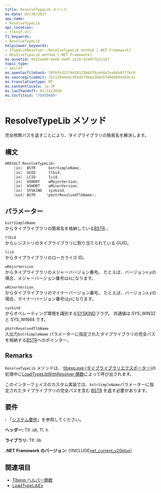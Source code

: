 ```yaml
---
title: ResolveTypeLib メソッド
ms.date: 03/30/2017
api_name:
- ResolveTypeLib
api_location:
- tlbref.dll
f1_keywords:
- ResolveTypeLib
helpviewer_keywords:
- ITypeLibResolver::ResolveTypeLib method [.NET Framework]
- ResolveTypeLib method [.NET Framework]
ms.assetid: 95d2aa0d-8eeb-4a9f-a216-5249f7e2c167
topic_type:
- apiref
ms.openlocfilehash: f0f6fe321f4d38129b6d70ce94a7ea8de8fff6c8
ms.sourcegitcommit: 7e2128d4a4c45b4274bea3b8e5760d4694569ca1
ms.translationtype: MT
ms.contentlocale: ja-JP
ms.lasthandoff: 01/14/2020
ms.locfileid: "75935669"
---
```

# <a name="resolvetypelib-method"></a>ResolveTypeLib メソッド
完全修飾パスを返すことにより、タイプライブラリの簡易名を解決します。  
  
## <a name="syntax"></a>構文  
  
```cpp  
HRESULT ResolveTypeLib(  
    [in]  BSTR      bstrSimpleName,  
    [in]  GUID      tlbid,  
    [in]  LCID      lcid,  
    [in]  USHORT    wMajorVersion,  
    [in]  USHORT    wMinorVersion,  
    [in]  SYSKIND   syskind,  
    [out] BSTR     *pbstrResolvedTlbName);  
```  
  
## <a name="parameters"></a>パラメーター  
 `bstrSimpleName`  
 からタイプライブラリの簡易名を格納している[BSTR](https://docs.microsoft.com/previous-versions/windows/desktop/automat/bstr) 。  
  
 `tlbid`  
 からレジストリのタイプライブラリに割り当てられている GUID。  
  
 `lcid`  
 からタイプライブラリのローカライズ ID。  
  
 `wMajorVersion`  
 からタイプライブラリのメジャーバージョン番号。 たとえば、バージョン*x.y*の場合、メジャーバージョン番号は*x*になります。  
  
 `wMinorVersion`  
 からタイプライブラリのマイナーバージョン番号。 たとえば、バージョン*x.y*の場合、マイナーバージョン番号は*y*になります。  
  
 `syskind`  
 からオペレーティング環境を識別する[SYSKIND](/windows/win32/api/oaidl/ne-oaidl-syskind)フラグ。 共通値は SYS_WIN32 と SYS_WIN64 です。  
  
 `pbstrResolvedTlbName`  
 入出力`bstrSimpleName` パラメーターに指定されたタイプライブラリの完全パスを格納する[BSTR](https://docs.microsoft.com/previous-versions/windows/desktop/automat/bstr)へのポインター。  
  
## <a name="remarks"></a>Remarks  
 `ResolveTypeLib` メソッドは、 [tlbexp.exe (タイプライブラリエクスポーター)](../../tools/tlbexp-exe-type-library-exporter.md)の処理中に[LoadTypeLibWithResolver 関数](loadtypelibwithresolver-function.md)によって呼び出されます。  
  
 このインターフェイスのカスタム実装では、`bstrSimpleName`パラメーターに指定されたタイプライブラリの完全パスを含む [BSTR](https://docs.microsoft.com/previous-versions/windows/desktop/automat/bstr) を返す必要があります。  
  
## <a name="requirements"></a>要件  
 **:** 「[システム要件](../../get-started/system-requirements.md)」を参照してください。  
  
 **ヘッダー:** Tlf .idl, Tl. h  
  
 **ライブラリ:** Tlf .lib  
  
 **.NET Framework のバージョン:** [!INCLUDE[net_current_v20plus](../../../../includes/net-current-v20plus-md.md)]  
  
## <a name="see-also"></a>関連項目

- [Tlbexp ヘルパー関数](index.md)
- [LoadTypeLibEx](https://docs.microsoft.com/previous-versions/windows/desktop/api/oleauto/nf-oleauto-loadtypelibex)
